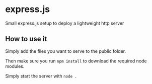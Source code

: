 # express.js
Small express.js setup to deploy a lightweight http server

## How to use it
Simply add the files you want to serve to the public folder.

Then make sure you run `npm install` to download the required node modules.

Simply start the server with `node .`
